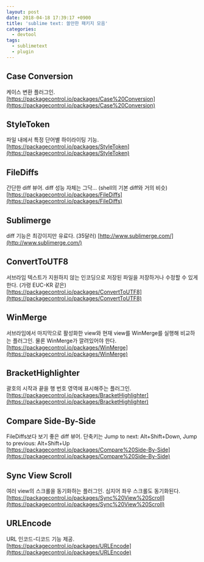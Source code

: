 ```yaml
---
layout: post
date: 2018-04-18 17:39:17 +0900
title: 'sublime text: 쓸만한 패키지 모음'
categories:
  - devtool
tags:
  - sublimetext
  - plugin
---
```



## Case Conversion
케이스 변환 플러그인.
[https://packagecontrol.io/packages/Case%20Conversion](https://packagecontrol.io/packages/Case%20Conversion)

## StyleToken
파일 내에서 특정 단어별 하이라이팅 기능.
[https://packagecontrol.io/packages/StyleToken](https://packagecontrol.io/packages/StyleToken)

## File​Diffs
간단한 diff 뷰어. diff 성능 자체는 그닥... (shell의 기본 diff와 거의 비슷)
[https://packagecontrol.io/packages/FileDiffs](https://packagecontrol.io/packages/FileDiffs)

## Sublimerge
diff 기능은 최강이지만 유료다. (35달러)
[http://www.sublimerge.com/](http://www.sublimerge.com/)

## ConvertToUTF8
서브라임 텍스트가 지원하지 않는 인코딩으로 저장된 파일을 저장하거나 수정할 수 있게 한다. (가령 EUC-KR 같은)
[https://packagecontrol.io/packages/ConvertToUTF8](https://packagecontrol.io/packages/ConvertToUTF8)

## WinMerge
서브라임에서 마지막으로 활성화한 view와 현재 view를 WinMerge를 실행해 비교하는 플러그인. 물론 WinMerge가 깔려있어야 한다.
[https://packagecontrol.io/packages/WinMerge](https://packagecontrol.io/packages/WinMerge)

## Bracket​Highlighter
괄호의 시작과 끝을 행 번호 영역에 표시해주는 플러그인.
[https://packagecontrol.io/packages/BracketHighlighter](https://packagecontrol.io/packages/BracketHighlighter)

## Compare Side-By-Side
FileDiffs보다 보기 좋은 diff 뷰어.
단축키는 Jump to next: Alt+Shift+Down, Jump to previous: Alt+Shift+Up
[https://packagecontrol.io/packages/Compare%20Side-By-Side](https://packagecontrol.io/packages/Compare%20Side-By-Side)

## Sync View Scroll
여러 view의 스크롤을 동기화하는 플러그인. 심지어 좌우 스크롤도 동기화된다.
[https://packagecontrol.io/packages/Sync%20View%20Scroll](https://packagecontrol.io/packages/Sync%20View%20Scroll)

## URLEncode
URL 인코드-디코드 기능 제공.
[https://packagecontrol.io/packages/URLEncode](https://packagecontrol.io/packages/URLEncode)
